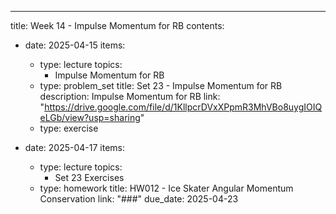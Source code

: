 ---
title: Week 14 - Impulse Momentum for RB
contents:
  - date: 2025-04-15
    items:
      - type: lecture
        topics:
          - Impulse Momentum for RB
      - type: problem_set
        title: Set 23 - Impulse Momentum for RB
        description: Impulse Momentum for RB
        link: "https://drive.google.com/file/d/1KllpcrDVxXPpmR3MhVBo8uygIOIQeLGb/view?usp=sharing"
      - type: exercise

  - date: 2025-04-17
    items:
      - type: lecture
        topics:
          - Set 23 Exercises
      - type: homework
        title: HW012 - Ice Skater Angular Momentum Conservation
        link: "###"
        due_date: 2025-04-23

